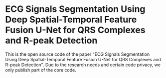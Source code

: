 # ECG Signals Segmentation Using Deep Spatial-Temporal Feature Fusion U-Net for QRS Complexes and R-peak Detection
This is the open source code of the paper "ECG Signals Segmentation Using Deep Spatial-Temporal Feature Fusion U-Net for QRS Complexes and R-peak Detection". Due to the research needs and certain code privacy, we only publish part of the core code.

